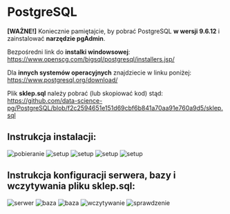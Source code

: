 # PostgreSQL
<b>[WAŻNE!]</b> Koniecznie pamiętajcie, by pobrać PostgreSQL <b>w wersji 9.6.12</b> i zainstalować <b>narzędzie pgAdmin</b>.

Bezpośredni link do <b>instalki windowsowej</b>:
https://www.openscg.com/bigsql/postgresql/installers.jsp/

Dla <b>innych systemów operacyjnych</b> znajdziecie w linku poniżej:
https://www.postgresql.org/download/

Plik <b>sklep.sql</b> należy pobrać (lub skopiować kod) stąd: 
https://github.com/data-science-pg/PostgreSQL/blob/f2c2594651e151d69cbf6b841a70aa91e760a9d5/sklep.sql

## Instrukcja instalacji:
![pobieranie](https://raw.githubusercontent.com/data-science-pg/PostgreSQL/master/0.PNG "pobieranie")
![setup](https://raw.githubusercontent.com/data-science-pg/PostgreSQL/master/1.PNG "setup")
![setup](https://raw.githubusercontent.com/data-science-pg/PostgreSQL/master/2.PNG "setup")
![setup](https://raw.githubusercontent.com/data-science-pg/PostgreSQL/master/3.PNG "setup")
![setup](https://raw.githubusercontent.com/data-science-pg/PostgreSQL/master/4.PNG "setup")

## Instrukcja konfiguracji serwera, bazy i wczytywania pliku sklep.sql:
![serwer](https://raw.githubusercontent.com/data-science-pg/PostgreSQL/master/5.PNG "serwer")
![baza](https://raw.githubusercontent.com/data-science-pg/PostgreSQL/master/6.png "baza")
![baza](https://raw.githubusercontent.com/data-science-pg/PostgreSQL/master/7.PNG "baza")
![wczytywanie](https://raw.githubusercontent.com/data-science-pg/PostgreSQL/master/8.png "wczytywanie")
![sprawdzenie](https://raw.githubusercontent.com/data-science-pg/PostgreSQL/master/9.PNG "sprawdzenie")
